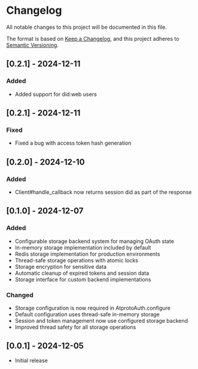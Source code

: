# Changelog
All notable changes to this project will be documented in this file.

The format is based on [Keep a Changelog](https://keepachangelog.com/en/1.0.0/),
and this project adheres to [Semantic Versioning](https://semver.org/spec/v2.0.0.html).

## [0.2.1] - 2024-12-11
### Added
- Added support for did:web users

## [0.2.1] - 2024-12-11
### Fixed
- Fixed a bug with access token hash generation

## [0.2.0] - 2024-12-10
### Added
- Client#handle_callback now returns session did as part of the response

## [0.1.0] - 2024-12-07

### Added
- Configurable storage backend system for managing OAuth state
- In-memory storage implementation included by default
- Redis storage implementation for production environments
- Thread-safe storage operations with atomic locks
- Storage encryption for sensitive data
- Automatic cleanup of expired tokens and session data
- Storage interface for custom backend implementations

### Changed
- Storage configuration is now required in AtprotoAuth.configure
- Default configuration uses thread-safe in-memory storage
- Session and token management now use configured storage backend
- Improved thread safety for all storage operations

## [0.0.1] - 2024-12-05

- Initial release
